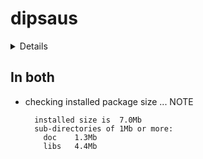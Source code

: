 # dipsaus

<details>

* Version: 0.2.0
* GitHub: https://github.com/dipterix/dipsaus
* Source code: https://github.com/cran/dipsaus
* Date/Publication: 2022-01-27 17:30:02 UTC
* Number of recursive dependencies: 76

Run `revdep_details(, "dipsaus")` for more info

</details>

## In both

*   checking installed package size ... NOTE
    ```
      installed size is  7.0Mb
      sub-directories of 1Mb or more:
        doc    1.3Mb
        libs   4.4Mb
    ```

